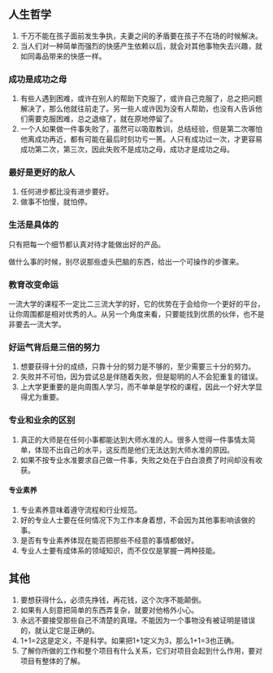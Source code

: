## 人生哲学

1. 千万不能在孩子面前发生争执，夫妻之间的矛盾要在孩子不在场的时候解决。
2. 当人们对一种简单而强烈的快感产生依赖以后，就会对其他事物失去兴趣，就如同毒品带来的快感一样。



### 成功是成功之母

1. 有些人遇到困难，或许在别人的帮助下克服了，或许自己克服了，总之把问题解决了，那么他就往前走了。另一些人或许因为没有人帮助，也没有人告诉他们需要克服困难，总之退缩了，就在原地停留了。
2. 一个人如果做一件事失败了，虽然可以吸取教训，总结经验，但是第二次哪怕他离成功再近，都有可能在最后时刻功亏一篑。人只有成功过一次，才更容易成功第二次，第三次，因此失败不是成功之母，成功才是成功之母。

### 最好是更好的敌人

1. 任何进步都比没有进步要好。
2. 做事不怕慢，就怕停。

### 生活是具体的

只有把每一个细节都认真对待才能做出好的产品。

做什么事的时候，别尽说那些虚头巴脑的东西，给出一个可操作的步骤来。



### 教育改变命运
一流大学的课程不一定比二三流大学的好，它的优势在于会给你一个更好的平台，让你周围都是相对优秀的人。从另一个角度来看，只要能找到优质的伙伴，也不是非要去一流大学。

### 好运气背后是三倍的努力

1. 想要获得十分的成绩，只靠十分的努力是不够的，至少需要三十分的努力。
2. 失败并不可怕，因为尝试总是伴随着失败，但是聪明的人不会犯重复的错误。
3. 上大学更重要的是向周围人学习，而不单单是学校的课程，因此一个好大学显得尤为重要。

### 专业和业余的区别
1. 真正的大师是在任何小事都能达到大师水准的人。很多人觉得一件事情太简单，体现不出自己的水平，这反而是他们无法达到大师水准的原因。
2. 如果不按专业水准要求自己做一件事，失败之处在于白白浪费了时间却没有收获。

#### 专业素养
1. 专业素养意味着遵守流程和行业规范。
2. 好的专业人士要在任何情况下为工作本身着想，不会因为其他事影响该做的事。
3. 是否有专业素养体现在能否把那些不经意的事情都做好。
4. 专业人士要有成体系的领域知识，而不仅仅是掌握一两种技能。
## 其他
1. 要想获得什么，必须先挣钱，再花钱，这个次序不能颠倒。
2. 如果有人刻意把简单的东西弄复杂，就要对他格外小心。
3. 永远不要接受那些自己不清楚的真理。不能因为一个事物没有被证明是错误的，就认定它是正确的。
4. 1+1=2这是定义，不是科学。如果把1+1定义为3，那么1+1=3也正确。
5. 了解你所做的工作和整个项目有什么关系，它们对项目会起到什么作用，要对项目有整体的了解。